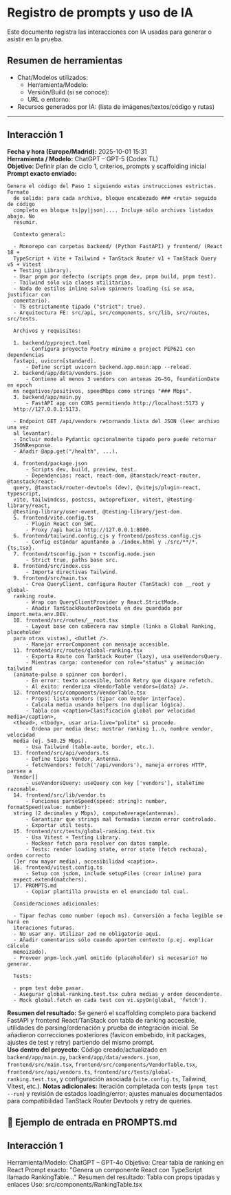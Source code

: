 # Registro de prompts y uso de IA

Este documento registra las interacciones con IA usadas para generar o asistir en la prueba.

## Resumen de herramientas
- Chat/Modelos utilizados:
  - Herramienta/Modelo:
  - Versión/Build (si se conoce):
  - URL o entorno:
- Recursos generados por IA: (lista de imágenes/textos/código y rutas)

---

## Interacción 1
**Fecha y hora (Europe/Madrid):** 2025-10-01 15:31  
**Herramienta / Modelo:** ChatGPT – GPT-5 (Codex TL)  
**Objetivo:** Definir plan de ciclo 1, criterios, prompts y scaffolding inicial  
**Prompt exacto enviado:**
```
Genera el código del Paso 1 siguiendo estas instrucciones estrictas. Formato
  de salida: para cada archivo, bloque encabezado ### <ruta> seguido de código
  completo en bloque ts|py|json|.... Incluye sólo archivos listados abajo. No
  resumir.

  Contexto general:

  - Monorepo con carpetas backend/ (Python FastAPI) y frontend/ (React 18 +
  TypeScript + Vite + Tailwind + TanStack Router v1 + TanStack Query v5 + Vitest
  + Testing Library).
  - Usar pnpm por defecto (scripts pnpm dev, pnpm build, pnpm test).
  - Tailwind sólo vía clases utilitarias.
  - Nada de estilos inline salvo spinners loading (si se usa, justificar con
  comentario).
  - TS estrictamente tipado ("strict": true).
  - Arquitectura FE: src/api, src/components, src/lib, src/routes, src/tests.

  Archivos y requisitos:

  1. backend/pyproject.toml
      - Configura proyecto Poetry mínimo o project PEP621 con dependencias
  fastapi, uvicorn[standard].
      - Define script uvicorn backend.app.main:app --reload.
  2. backend/app/data/vendors.json
      - Contiene al menos 3 vendors con antenas 2G–5G, foundationDate en epoch
  ms negativos/positivos, speedMbps como strings "### Mbps".
  3. backend/app/main.py
      - FastAPI app con CORS permitiendo http://localhost:5173 y
  http://127.0.0.1:5173.

  - Endpoint GET /api/vendors retornando lista del JSON (leer archivo una vez
  al levantar).
  - Incluir modelo Pydantic opcionalmente tipado pero puede retornar
  JSONResponse.
  - Añadir @app.get("/health", ...).

  4. frontend/package.json
      - Scripts dev, build, preview, test.
      - Dependencias: react, react-dom, @tanstack/react-router, @tanstack/react-
  query, @tanstack/router-devtools (dev), @vitejs/plugin-react, typescript,
  vite, tailwindcss, postcss, autoprefixer, vitest, @testing-library/react,
  @testing-library/user-event, @testing-library/jest-dom.
  5. frontend/vite.config.ts
      - Plugin React con SWC.
      - Proxy /api hacia http://127.0.0.1:8000.
  6. frontend/tailwind.config.cjs y frontend/postcss.config.cjs
      - Config estándar apuntando a ./index.html y ./src/**/*.{ts,tsx}.
  7. frontend/tsconfig.json + tsconfig.node.json
      - Strict true, paths base src.
  8. frontend/src/index.css
      - Importa directivas Tailwind.
  9. frontend/src/main.tsx
      - Crea QueryClient, configura Router (TanStack) con __root y global-
  ranking route.
      - Wrap con QueryClientProvider y React.StrictMode.
      - Añadir TanStackRouterDevtools en dev guardado por import.meta.env.DEV.
  10. frontend/src/routes/__root.tsx
      - Layout base con cabecera nav simple (links a Global Ranking, placeholder
  para otras vistas), <Outlet />.
      - Manejar errorComponent con mensaje accesible.
  11. frontend/src/routes/global-ranking.tsx
      - Exporta Route con TanStack Router (lazy), usa useVendorsQuery.
      - Mientras carga: contenedor con role="status" y animación tailwind
  (animate-pulse o spinner con border).
      - En error: texto accesible, botón Retry que dispare refetch.
      - Al éxito: renderiza <VendorTable vendors={data} />.
  12. frontend/src/components/VendorTable.tsx
      - Props: lista vendors (tipar con Vendor interface).
      - Calcula media usando helpers (no duplicar lógica).
      - Tabla con <caption>Clasificación global por velocidad media</caption>,
  <thead>, <tbody>, usar aria-live="polite" si procede.
      - Ordena por media desc; mostrar ranking 1..n, nombre vendor, velocidad
  media (ej. 540.25 Mbps).
      - Usa Tailwind (table-auto, border, etc.).
  13. frontend/src/api/vendors.ts
      - Define tipos Vendor, Antenna.
      - fetchVendors: fetch('/api/vendors'), maneja errores HTTP, parsea a
  Vendor[]
      - useVendorsQuery: useQuery con key ['vendors'], staleTime razonable.
  14. frontend/src/lib/vendor.ts
      - Funciones parseSpeed(speed: string): number, formatSpeed(value: number):
  string (2 decimales y Mbps), computeAverage(antennas).
      - Garantizar que strings mal formadas lanzan error controlado.
      - Exportar util tests.
  15. frontend/src/tests/global-ranking.test.tsx
      - Usa Vitest + Testing Library.
      - Mockear fetch para resolver con datos sample.
      - Tests: render loading state, error state (fetch rechaza), orden correcto
  (1er row mayor media), accesibilidad <caption>.
  16. frontend/vitest.config.ts
      - Setup con jsdom, include setupFiles (crear inline) para
  expect.extend(matchers).
  17. PROMPTS.md
      - Copiar plantilla provista en el enunciado tal cual.

  Consideraciones adicionales:

  - Tipar fechas como number (epoch ms). Conversión a fecha legible se hará en
  iteraciones futuras.
  - No usar any. Utilizar zod no obligatorio aquí.
  - Añadir comentarios sólo cuando aporten contexto (p.ej. explicar cálculo
  memoizado).
  - Proveer pnpm-lock.yaml omitido (placeholder) si necesario? No generar.

  Tests:

  - pnpm test debe pasar.
  - Asegurar global-ranking.test.tsx cubra medias y orden descendente.
  - Mock global.fetch en cada test con vi.spyOn(global, 'fetch').
```
**Resumen del resultado:** Se generó el scaffolding completo para backend FastAPI y frontend React/TanStack con tabla de ranking accesible, utilidades de parsing/ordenación y prueba de integración inicial. Se añadieron correcciones posteriores (favicon embebido, init packages, ajustes de test y retry) partiendo del mismo prompt.  
**Uso dentro del proyecto:** Código creado/actualizado en `backend/app/main.py`, `backend/app/data/vendors.json`, `frontend/src/main.tsx`, `frontend/src/components/VendorTable.tsx`, `frontend/src/api/vendors.ts`, `frontend/src/tests/global-ranking.test.tsx`, y configuración asociada (`vite.config.ts`, Tailwind, Vitest, etc.).
**Notas adicionales:** Iteración completada con tests (`pnpm test --run`) y revisión de estados loading/error; ajustes manuales documentados para compatibilidad TanStack Router Devtools y retry de queries.
## 📝 Ejemplo de entrada en PROMPTS.md
## Interacción 1
Herramienta/Modelo: ChatGPT – GPT-4o
Objetivo: Crear tabla de ranking en React
Prompt exacto:
"Genera un componente React con TypeScript llamado RankingTable..."
Resumen del resultado: Tabla con props tipadas y enlaces
Uso: src/components/RankingTable.tsx
